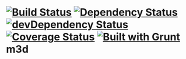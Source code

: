 [![Build Status](https://travis-ci.org/tiefenauer/m3d.svg?branch=master)](https://travis-ci.org/tiefenauer/m3d)
[![Dependency Status](https://david-dm.org/tiefenauer/m3d.svg)](https://david-dm.org/tiefenauer/m3d)
[![devDependency Status](https://david-dm.org/tiefenauer/m3d/dev-status.svg)](https://david-dm.org/tiefenauer/m3d#info=devDependencies)
[![Coverage Status](https://img.shields.io/coveralls/tiefenauer/m3d.svg)](https://coveralls.io/r/tiefenauer/m3d)
[![Built with Grunt](https://cdn.gruntjs.com/builtwith.png)](http://gruntjs.com/)
m3d
===

